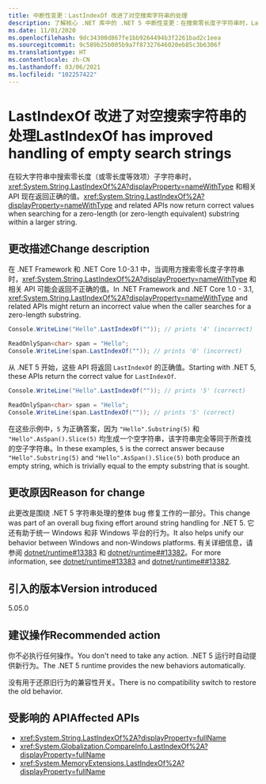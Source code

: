 ```yaml
---
title: 中断性变更：LastIndexOf 改进了对空搜索字符串的处理
description: 了解核心 .NET 库中的 .NET 5 中断性变更：在搜索零长度子字符串时，LastIndexOf 和相关 API 现在返回正确的值。
ms.date: 11/01/2020
ms.openlocfilehash: 9dc34300d867fe1bb9264494b3f2261bad2c1eea
ms.sourcegitcommit: 9c589b25b005b9a7f87327646020eb85c3b6306f
ms.translationtype: HT
ms.contentlocale: zh-CN
ms.lasthandoff: 03/06/2021
ms.locfileid: "102257422"
---
```

# <a name="lastindexof-has-improved-handling-of-empty-search-strings"></a><span data-ttu-id="a5666-103">LastIndexOf 改进了对空搜索字符串的处理</span><span class="sxs-lookup"><span data-stu-id="a5666-103">LastIndexOf has improved handling of empty search strings</span></span>

<span data-ttu-id="a5666-104">在较大字符串中搜索零长度（或零长度等效项）子字符串时，<xref:System.String.LastIndexOf%2A?displayProperty=nameWithType> 和相关 API 现在返回正确的值。</span><span class="sxs-lookup"><span data-stu-id="a5666-104"><xref:System.String.LastIndexOf%2A?displayProperty=nameWithType> and related APIs now return correct values when searching for a zero-length (or zero-length equivalent) substring within a larger string.</span></span>

## <a name="change-description"></a><span data-ttu-id="a5666-105">更改描述</span><span class="sxs-lookup"><span data-stu-id="a5666-105">Change description</span></span>

<span data-ttu-id="a5666-106">在 .NET Framework 和 .NET Core 1.0-3.1 中，当调用方搜索零长度子字符串时，<xref:System.String.LastIndexOf%2A?displayProperty=nameWithType> 和相关 API 可能会返回不正确的值。</span><span class="sxs-lookup"><span data-stu-id="a5666-106">In .NET Framework and .NET Core 1.0 - 3.1, <xref:System.String.LastIndexOf%2A?displayProperty=nameWithType> and related APIs might return an incorrect value when the caller searches for a zero-length substring.</span></span>

```csharp
Console.WriteLine("Hello".LastIndexOf("")); // prints '4' (incorrect)

ReadOnlySpan<char> span = "Hello";
Console.WriteLine(span.LastIndexOf("")); // prints '0' (incorrect)
```

<span data-ttu-id="a5666-107">从 .NET 5 开始，这些 API 将返回 `LastIndexOf` 的正确值。</span><span class="sxs-lookup"><span data-stu-id="a5666-107">Starting with .NET 5, these APIs return the correct value for `LastIndexOf`.</span></span>

```csharp
Console.WriteLine("Hello".LastIndexOf("")); // prints '5' (correct)

ReadOnlySpan<char> span = "Hello";
Console.WriteLine(span.LastIndexOf("")); // prints '5' (correct)
```

<span data-ttu-id="a5666-108">在这些示例中，`5` 为正确答案，因为 `"Hello".Substring(5)` 和 `"Hello".AsSpan().Slice(5)` 均生成一个空字符串，该字符串完全等同于所查找的空子字符串。</span><span class="sxs-lookup"><span data-stu-id="a5666-108">In these examples, `5` is the correct answer because `"Hello".Substring(5)` and `"Hello".AsSpan().Slice(5)` both produce an empty string, which is trivially equal to the empty substring that is sought.</span></span>

## <a name="reason-for-change"></a><span data-ttu-id="a5666-109">更改原因</span><span class="sxs-lookup"><span data-stu-id="a5666-109">Reason for change</span></span>

<span data-ttu-id="a5666-110">此更改是围绕 .NET 5 字符串处理的整体 bug 修复工作的一部分。</span><span class="sxs-lookup"><span data-stu-id="a5666-110">This change was part of an overall bug fixing effort around string handling for .NET 5.</span></span> <span data-ttu-id="a5666-111">它还有助于统一 Windows 和非 Windows 平台的行为。</span><span class="sxs-lookup"><span data-stu-id="a5666-111">It also helps unify our behavior between Windows and non-Windows platforms.</span></span> <span data-ttu-id="a5666-112">有关详细信息，请参阅 [dotnet/runtime#13383](https://github.com/dotnet/runtime/issues/13383) 和 [dotnet/runtime##13382](https://github.com/dotnet/runtime/issues/13382)。</span><span class="sxs-lookup"><span data-stu-id="a5666-112">For more information, see [dotnet/runtime#13383](https://github.com/dotnet/runtime/issues/13383) and [dotnet/runtime##13382](https://github.com/dotnet/runtime/issues/13382).</span></span>

## <a name="version-introduced"></a><span data-ttu-id="a5666-113">引入的版本</span><span class="sxs-lookup"><span data-stu-id="a5666-113">Version introduced</span></span>

<span data-ttu-id="a5666-114">5.0</span><span class="sxs-lookup"><span data-stu-id="a5666-114">5.0</span></span>

## <a name="recommended-action"></a><span data-ttu-id="a5666-115">建议操作</span><span class="sxs-lookup"><span data-stu-id="a5666-115">Recommended action</span></span>

<span data-ttu-id="a5666-116">你不必执行任何操作。</span><span class="sxs-lookup"><span data-stu-id="a5666-116">You don't need to take any action.</span></span> <span data-ttu-id="a5666-117">.NET 5 运行时自动提供新行为。</span><span class="sxs-lookup"><span data-stu-id="a5666-117">The .NET 5 runtime provides the new behaviors automatically.</span></span>

<span data-ttu-id="a5666-118">没有用于还原旧行为的兼容性开关。</span><span class="sxs-lookup"><span data-stu-id="a5666-118">There is no compatibility switch to restore the old behavior.</span></span>

## <a name="affected-apis"></a><span data-ttu-id="a5666-119">受影响的 API</span><span class="sxs-lookup"><span data-stu-id="a5666-119">Affected APIs</span></span>

- <xref:System.String.LastIndexOf%2A?displayProperty=fullName>
- <xref:System.Globalization.CompareInfo.LastIndexOf%2A?displayProperty=fullName>
- <xref:System.MemoryExtensions.LastIndexOf%2A?displayProperty=fullName>

<!--

### Category

Core .NET libraries

### Affected APIs

- `Overload:System.String.LastIndexOf`
- `Overload:System.Globalization.CompareInfo.LastIndexOf`
- `Overload:System.MemoryExtensions.LastIndexOf`

-->
